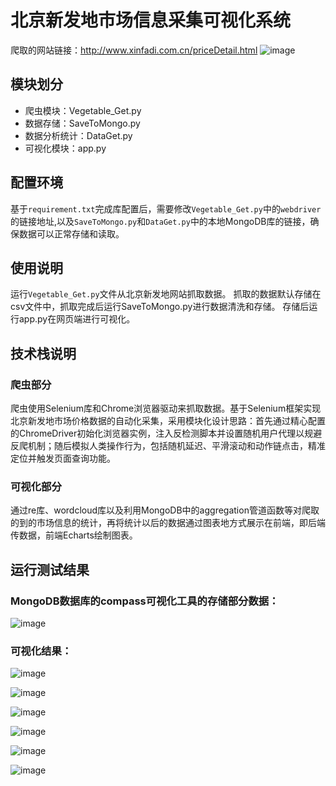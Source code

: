 # 北京新发地市场信息采集可视化系统
爬取的网站链接：http://www.xinfadi.com.cn/priceDetail.html
![image](https://github.com/user-attachments/assets/ba6a7bb3-85ac-47a1-b92c-8aa35f9f217a)

## 模块划分
- 爬虫模块：Vegetable_Get.py
- 数据存储：SaveToMongo.py
- 数据分析统计：DataGet.py
- 可视化模块：app.py
## 配置环境
基于`requirement.txt`完成库配置后，需要修改`Vegetable_Get.py`中的`webdriver`的链接地址,以及`SaveToMongo.py`和`DataGet.py`中的本地MongoDB库的链接，确保数据可以正常存储和读取。
## 使用说明
运行`Vegetable_Get.py`文件从北京新发地网站抓取数据。
抓取的数据默认存储在csv文件中，抓取完成后运行SaveToMongo.py进行数据清洗和存储。
存储后运行app.py在网页端进行可视化。
## 技术栈说明
### 爬虫部分
爬虫使用Selenium库和Chrome浏览器驱动来抓取数据。基于Selenium框架实现北京新发地市场价格数据的自动化采集，采用模块化设计思路：首先通过精心配置的ChromeDriver初始化浏览器实例，注入反检测脚本并设置随机用户代理以规避反爬机制；随后模拟人类操作行为，包括随机延迟、平滑滚动和动作链点击，精准定位并触发页面查询功能。
### 可视化部分
通过re库、wordcloud库以及利用MongoDB中的aggregation管道函数等对爬取的到的市场信息的统计，再将统计以后的数据通过图表地方式展示在前端，即后端传数据，前端Echarts绘制图表。

## 运行测试结果
### MongoDB数据库的compass可视化工具的存储部分数据：
![image](https://github.com/user-attachments/assets/c5c69250-c3d1-4254-b7f5-ed1015b33c18)
### 可视化结果：
![image](https://github.com/user-attachments/assets/8ef34b02-076a-4b23-9a77-6b4e372f3045)

![image](https://github.com/user-attachments/assets/f13bebeb-9688-4542-af1a-e5cd11a7de21)

![image](https://github.com/user-attachments/assets/6c1936ab-17ea-4156-90e3-93deb364a54d)

![image](https://github.com/user-attachments/assets/05dc627c-9303-4d7d-ada2-52bebfd9b807)

![image](https://github.com/user-attachments/assets/b20892d0-d9be-4005-a9f8-98ff86d21732)

![image](https://github.com/user-attachments/assets/382cbef5-95bb-42b4-b341-ad4270a228fa)



